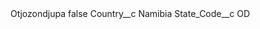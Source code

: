<?xml version="1.0" encoding="UTF-8"?>
<CustomMetadata xmlns="http://soap.sforce.com/2006/04/metadata" xmlns:xsi="http://www.w3.org/2001/XMLSchema-instance" xmlns:xsd="http://www.w3.org/2001/XMLSchema">
    <label>Otjozondjupa</label>
    <protected>false</protected>
    <values>
        <field>Country__c</field>
        <value xsi:type="xsd:string">Namibia</value>
    </values>
    <values>
        <field>State_Code__c</field>
        <value xsi:type="xsd:string">OD</value>
    </values>
</CustomMetadata>
